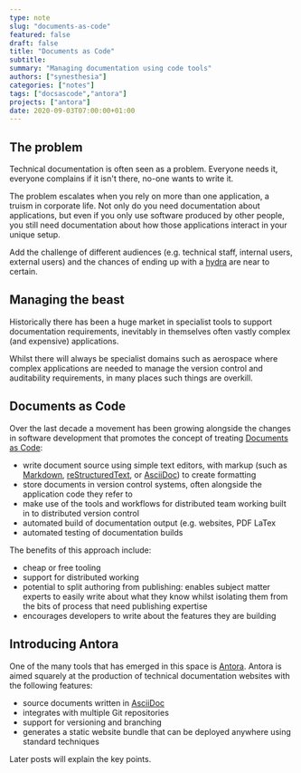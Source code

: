 ```yaml
---
type: note
slug: "documents-as-code"
featured: false
draft: false
title: "Documents as Code"
subtitle: 
summary: "Managing documentation using code tools"
authors: ["synesthesia"]
categories: ["notes"]
tags: ["docsascode","antora"]
projects: ["antora"]
date: 2020-09-03T07:00:00+01:00
---
```


##  The problem

Technical documentation is often seen as a problem. Everyone needs it, everyone complains if it isn't there, no-one wants to write it.

The problem escalates when you rely on more than one application, a truism in corporate life. Not only do you need documentation about applications, but even if you only use software produced by other people, you still need documentation about how those applications interact in your unique setup.

Add the challenge of different audiences (e.g. technical staff, internal users, external users) and the chances of ending up with a [hydra](https://en.m.wikipedia.org/wiki/Lernaean_Hydra) are near to certain.

## Managing the beast

Historically there has been a huge market in specialist tools to support documentation requirements, inevitably in themselves often vastly complex (and expensive) applications.

Whilst there will always be specialist domains such as aerospace where complex applications are needed to manage the version control and auditability requirements, in many places such things are overkill.

## Documents as Code

Over the last decade a movement has been growing alongside the changes in software development that promotes the concept of treating [Documents as Code](https://www.writethedocs.org/guide/docs-as-code/):

- write document source using simple text editors, with markup (such as [Markdown](https://en.wikipedia.org/wiki/Markdown), [reStructuredText](https://docutils.sourceforge.io/rst.html), or [AsciiDoc](https://asciidoctor.org/docs/what-is-asciidoc/)) to create formatting
- store documents in version control systems, often alongside the application code they refer to
- make use of the tools and workflows for distributed team working built in to distributed version control
- automated build of documentation output (e.g. websites, PDF LaTex
- automated testing of documentation builds

The benefits of this approach include:

- cheap or free tooling
- support for distributed working 
- potential to split authoring from publishing: enables subject matter experts to easily write about what they know whilst isolating them from the bits of process that need publishing expertise
- encourages developers to write about the features they are building 

## Introducing Antora

One of the many tools that has emerged in this space is [Antora](https://antora.org). Antora is aimed squarely at the production of technical documentation websites with the following features:

- source documents written in [AsciiDoc](https://asciidoctor.org/docs/what-is-asciidoc/)
- integrates with multiple Git repositories
- support for versioning and branching
- generates a static website bundle that can be deployed anywhere using standard techniques

Later posts  will explain the key points.
